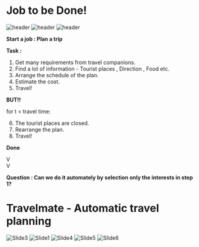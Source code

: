 # Job to be Done!
![header](https://img.shields.io/badge/-Creative-blue) ![header](https://img.shields.io/badge/-Diagram-blue) ![header](https://img.shields.io/badge/-Business--Model-blue)  
  
<B>Start a job : Plan a trip</B>   
  
<B>Task : </B>  
1. Get many requirements from travel companions.
2. Find a lot of information - Tourist places , Direction , Food etc.
3. Arrange the schedule of the plan.
4. Estimate the cost.
5. Travel! 
    
<b>BUT!!</b>

for t < travel time:  

6. The tourist places are closed.
7. Rearrange the plan.
8. Travel!  

<b>Done</b>  
  
V  
V  
  
<b>Question : Can we do it automately by selection only the interests in step 1?</b>

# Travelmate - Automatic travel planning
![Slide3](https://user-images.githubusercontent.com/51535964/119981683-1b85bf00-bfe8-11eb-9e31-ae4f8f3244c4.JPG)
![Slide1](https://user-images.githubusercontent.com/51535964/119959815-8e823c00-bfce-11eb-9c92-6c0f3b6fa9f9.JPG)
![Slide4](https://user-images.githubusercontent.com/51535964/119982314-de6dfc80-bfe8-11eb-9a77-3ec9b6ec17f7.JPG)
![Slide5](https://user-images.githubusercontent.com/51535964/119982319-e168ed00-bfe8-11eb-96e5-2481e938df15.JPG)
![Slide6](https://user-images.githubusercontent.com/51535964/119982321-e2018380-bfe8-11eb-8194-6748309d26e6.JPG)


